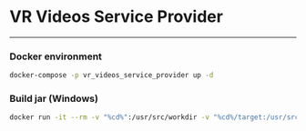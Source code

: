 # VR Videos Service Provider 

___

### Docker environment

```bash 
docker-compose -p vr_videos_service_provider up -d 
```

### Build __jar__ (Windows)
```bash
docker run -it --rm -v "%cd%":/usr/src/workdir -v "%cd%/target:/usr/src/workdir/target" -w /usr/src/workdir maven mvn package
```
